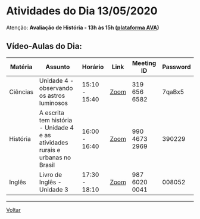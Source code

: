 # Atividades do Dia 13/05/2020

Atenção: **Avaliação de História - 13h às 15h ([plataforma AVA](https://poliedro-ava.azurewebsites.net))**
## Vídeo-Aulas do Dia:

| Matéria | Assunto |Horário | Link | Meeting ID | Password |
|---------|---------|--------|------|------------|----------|
| Ciências | Unidade 4 - observando os astros luminosos | 15:10 - 15:40 | [Zoom](https://zoom.us/j/3196566582?pwd=cFNUb3BrREpzanpQV2toZ09RbjFnUT09) | 319 656 6582 | 7qaBx5 |
| História | A escrita tem história - Unidade 4 e as atividades rurais e urbanas no Brasil | 16:00 - 16:40 | [Zoom](https://zoom.us/j/99046732969?pwd=NEJsR2t2cGhEMlJPNnJGR1ZqMmE0UT09) | 990 4673 2969 | 390229 |
| Inglês | Livro de Inglês - Unidade 3 | 17:30 - 18:10 | [Zoom](https://zoom.us/j/98760200041?pwd=R2hOZ2ZvQS9nc2JyN29hdCt0L2Qxdz09) | 987 6020 0041 | 008052 |

---
[Voltar](index.md)
